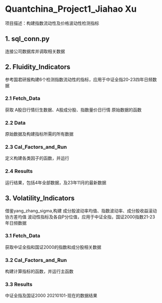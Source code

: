 # Quantchina_Project1_Jiahao Xu
项目描述：构建指数流动性及价格波动性检测指标

## 1. sql_conn.py
连接公司数据库并调取相关数据

## 2. Fluidity_Indicators
参考国君研报构建6个检测指数流动性的指标，应用于中证全指20-23四年日频数据

### 2.1 Fetch_Data
获取 A股日行情衍生数据、A股成分股、指数量价日行情 原始数据的函数

### 2.2 Data
原始数据及构建指标所需的所有数据

### 2.3 Cal_Factors_and_Run
定义构建各类因子的函数，并运行

### 2.4 Results
运行结果，包括4年全部数据，及23年11月的最新数据

## 3. Volatility_Indicators
借鉴yang_zhang_sigma,构建 成分股波动率均值、指数波动率、成分股收益滚动协方差均值 波动性指标及各自P分位值，应用于中证全指，国证2000指数21-23年日频数据

### 3.1 Fetch_Data
获取中证全指和国证2000的指数和成分股相关数据

### 3.2 Cal_Factors_and_Run
构建计算指标的函数，并运行主函数

### 3.3 Results
中证全指及国证2000 20210101-现在的数据结果